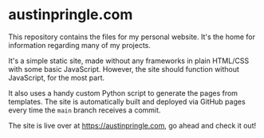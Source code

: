 # austinpringle.com

This repository contains the files for my personal website. It's the home for information regarding many of my projects.

It's a simple static site, made without any frameworks in plain HTML/CSS with some basic JavaScript. However, the site should function without JavaScript, for the most part.

It also uses a handy custom Python script to generate the pages from templates. The site is automatically built and deployed via GitHub pages every time the `main` branch receives a commit.

The site is live over at https://austinpringle.com, go ahead and check it out!